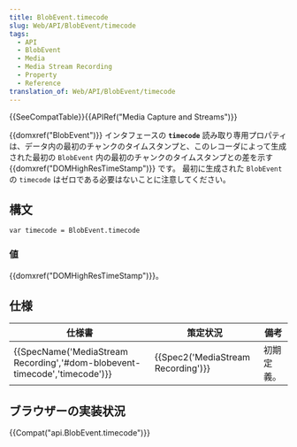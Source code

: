 ```yaml
---
title: BlobEvent.timecode
slug: Web/API/BlobEvent/timecode
tags:
  - API
  - BlobEvent
  - Media
  - Media Stream Recording
  - Property
  - Reference
translation_of: Web/API/BlobEvent/timecode
---
```

{{SeeCompatTable}}{{APIRef("Media Capture and Streams")}}

{{domxref("BlobEvent")}} インタフェースの **`timecode`** 読み取り専用プロパティは、データ内の最初のチャンクのタイムスタンプと、このレコーダによって生成された最初の `BlobEvent` 内の最初のチャンクのタイムスタンプとの差を示す {{domxref("DOMHighResTimeStamp")}} です。 最初に生成された `BlobEvent` の `timecode` はゼロである必要はないことに注意してください。

## 構文

    var timecode = BlobEvent.timecode

### 値

{{domxref("DOMHighResTimeStamp")}}。

## 仕様

| 仕様書                                                                                               | 策定状況                                     | 備考       |
| ---------------------------------------------------------------------------------------------------- | -------------------------------------------- | ---------- |
| {{SpecName('MediaStream Recording','#dom-blobevent-timecode','timecode')}} | {{Spec2('MediaStream Recording')}} | 初期定義。 |

## ブラウザーの実装状況

{{Compat("api.BlobEvent.timecode")}}
